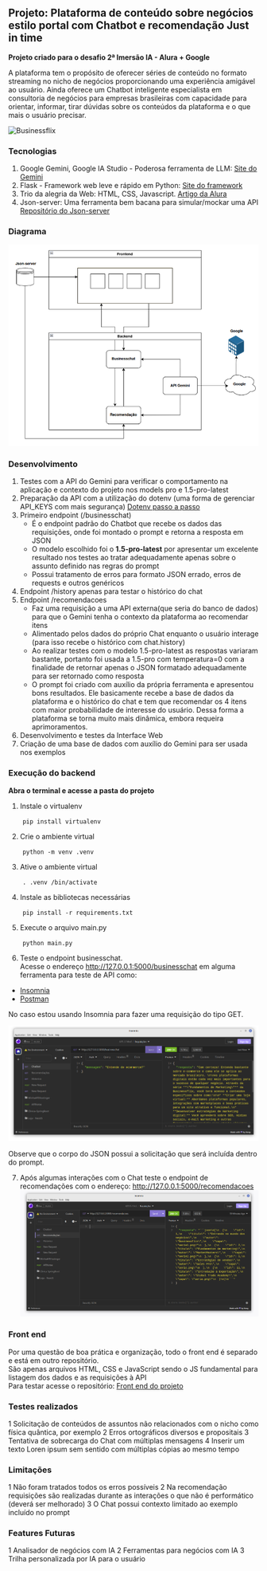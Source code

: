 ## Projeto: Plataforma de conteúdo sobre negócios estilo portal com Chatbot e recomendação Just in time
**Projeto criado para o desafio 2ª Imersão IA - Alura + Google**<br>

A plataforma tem o propósito de oferecer séries de conteúdo no formato streaming no nicho de negócios proporcionando uma experiência amigável ao usuário. Ainda oferece um Chatbot inteligente especialista em consultoria de negócios para empresas brasileiras com capacidade para orientar, informar, tirar dúvidas sobre os conteúdos da plataforma e o que mais o usuário precisar.

![Businessflix](https://github.com/joselinosantos/businessflix-backend/blob/master/businessflix.png)

### Tecnologias
1. Google Gemini, Google IA Studio - Poderosa ferramenta de LLM: [Site do Gemini](https://gemini.google.com/?hl=en-GB)
2. Flask - Framework web leve e rápido em Python: [Site do framework](https://flask.palletsprojects.com/en/3.0.x/)
3. Trio da alegria da Web: HTML, CSS, Javascript. [Artigo da Alura](https://www.alura.com.br/artigos/html-css-e-js-definicoes)
4. Json-server: Uma ferramenta bem bacana para simular/mockar uma API [Repositório do Json-server](https://github.com/typicode/json-server)

### Diagrama
![Diagrama](https://github.com/joselinosantos/businessflix-backend/blob/master/imagens/diagrama.png)

### Desenvolvimento
1. Testes com a API do Gemini para verificar o comportamento na aplicação e contexto do projeto nos models pro e 1.5-pro-latest
2. Preparação da API com a utilização do dotenv (uma forma de gerenciar API_KEYS com mais segurança)
   [Dotenv passo a passo](https://www.dotenv.org/docs/quickstart.html)
4. Primeiro endpoint (/businesschat)
   * É o endpoint padrão do Chatbot que recebe os dados das requisições, onde foi montado o prompt e retorna a resposta em JSON
   * O modelo escolhido foi o <b>1.5-pro-latest</b> por apresentar um excelente resultado nos testes ao tratar adequadamente apenas sobre o assunto definido nas regras do prompt
   * Possui tratamento de erros para formato JSON errado, erros de requests e outros genéricos
5. Endpoint /history apenas para testar o histórico do chat
6. Endpoint /recomendacoes
   * Faz uma requisição a uma API externa(que seria do banco de dados) para que o Gemini tenha o contexto da plataforma ao recomendar itens
   * Alimentado pelos dados do próprio Chat enquanto o usuário interage (para isso recebe o histórico com chat.history)
   * Ao realizar testes com o modelo 1.5-pro-latest as respostas variaram bastante, portanto foi usada a 1.5-pro com temperatura=0 com a finalidade de retornar apenas o JSON formatado adequadamente para ser retornado como resposta
   * O prompt foi criado com auxílio da própria ferramenta e apresentou bons resultados. Ele basicamente recebe a base de dados da plataforma e o histórico do chat e tem que recomendar os 4 itens com maior probabilidade de interesse do usuário. Dessa forma a plataforma se torna muito mais dinâmica, embora requeira aprimoramentos.
7.  Desenvolvimento e testes da Interface Web
8.  Criação de uma base de dados com auxílio do Gemini para ser usada nos exemplos

### Execução do backend
**Abra o terminal e acesse a pasta do projeto**
1. Instale o virtualenv
```
    pip install virtualenv
```
2. Crie o ambiente virtual
```
    python -m venv .venv
```
3. Ative o ambiente virtual
```
    . .venv /bin/activate
```
4. Instale as bibliotecas necessárias
```
    pip install -r requirements.txt
```
5. Execute o arquivo main.py
```
    python main.py
```
6. Teste o endpoint businesschat.<br> Acesse o endereço http://127.0.0.1:5000/businesschat em alguma ferramenta para teste de API como: 
  * [Insomnia](https://insomnia.rest/download)
  * [Postman](https://www.postman.com/)

No caso estou usando Insomnia para fazer uma requisição do tipo GET.

![Teste endpoint businesschat](https://github.com/joselinosantos/businessflix-backend/blob/master/imagens/api_businesschat.png)

Observe que o corpo do JSON possui a solicitação que será incluída dentro do prompt.

7. Após algumas interações com o Chat teste o endpoint de recomendações com o endereço: http://127.0.0.1:5000/recomendacoes
![Teste endpoint recomendacoes](https://github.com/joselinosantos/businessflix-backend/blob/master/imagens/api_recomendacoes.png)

### Front end
Por uma questão de boa prática e organização, todo o front end é separado e está em outro repositório. <br>
São apenas arquivos HTML, CSS e JavaScript sendo o JS fundamental para listagem dos dados e as requisições à API<br>
Para testar acesse o repositório: [Front end do projeto](https://github.com/joselinosantos/businessflix-frontend.git)

### Testes realizados
1 Solicitação de conteúdos de assuntos não relacionados com o nicho como física quântica, por exemplo
2 Erros ortográficos diversos e propositais
3 Tentativa de sobrecarga do Chat com múltiplas mensagens
4 Inserir um texto Loren ipsum sem sentido com múltiplas cópias ao mesmo tempo 

### Limitações
1 Não foram tratados todos os erros possíveis
2 Na recomendação requisições são realizadas durante as interações o que não é performático (deverá ser melhorado)
3 O Chat possui contexto limitado ao exemplo incluído no prompt

### Features Futuras
1 Analisador de negócios com IA
2 Ferramentas para negócios com IA
3 Trilha personalizada por IA para o usuário
